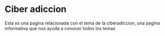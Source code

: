 # Ciber adiccion

Esta es una pagina relacionada con el tema de la ciberadiccion, una pagina informativa que nos ayuda a conocer todos los temas


